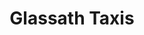 ---
title: "Glassath Taxis"
address: "Unit 19e, Rathmore Business Park, Blighs Lane, Derry, Co. Derry BT48 0LZ"
tel: "028 7136 1111"
county: "Derry"
category: "Taxi Services"
type: "Content"
lat: "54.995997"
lng: "-7.33757"
---